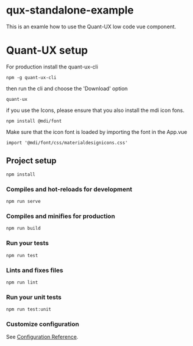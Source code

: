 # qux-standalone-example


This is an examle how to use the Quant-UX low code vue component.

# Quant-UX setup

For production install the quant-ux-cli

```
npm -g quant-ux-cli
```

then run the cli and choose the 'Download' option

```
quant-ux
```

if you use the Icons, please ensure that you also install the mdi icon fons.

```
npm install @mdi/font
```

Make sure that the icon font is loaded by importing the font in the App.vue

```
import '@mdi/font/css/materialdesignicons.css'
```

## Project setup
```
npm install
```

### Compiles and hot-reloads for development
```
npm run serve
```

### Compiles and minifies for production
```
npm run build
```

### Run your tests
```
npm run test
```

### Lints and fixes files
```
npm run lint
```

### Run your unit tests
```
npm run test:unit
```

### Customize configuration
See [Configuration Reference](https://cli.vuejs.org/config/).
